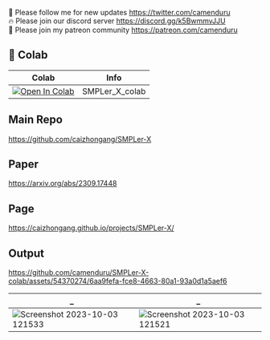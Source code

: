 🐣 Please follow me for new updates https://twitter.com/camenduru <br />
🔥 Please join our discord server https://discord.gg/k5BwmmvJJU <br />
🥳 Please join my patreon community https://patreon.com/camenduru <br />

## 🦒 Colab

| Colab | Info
| --- | --- |
[![Open In Colab](https://colab.research.google.com/assets/colab-badge.svg)](https://colab.research.google.com/github/camenduru/SMPLer-X-colab/blob/main/SMPLer_X_colab.ipynb) | SMPLer_X_colab

## Main Repo
https://github.com/caizhongang/SMPLer-X

## Paper
https://arxiv.org/abs/2309.17448

## Page
https://caizhongang.github.io/projects/SMPLer-X/

## Output

https://github.com/camenduru/SMPLer-X-colab/assets/54370274/6aa9fefa-fce8-4663-80a1-93a0d1a5aef6

| _ | _
| --- | --- |
![Screenshot 2023-10-03 121533](https://github.com/camenduru/SMPLer-X-colab/assets/54370274/4e1349ec-54ff-49bb-a33d-5751c9e9f5af) | ![Screenshot 2023-10-03 121521](https://github.com/camenduru/SMPLer-X-colab/assets/54370274/630afa7c-9c28-4cff-a556-e19de273385d)
